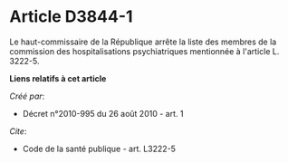 # Article D3844-1

Le haut-commissaire de la République arrête la liste des membres de la commission des hospitalisations psychiatriques
mentionnée à l'article L. 3222-5.

**Liens relatifs à cet article**

_Créé par_:

  - Décret n°2010-995 du 26 août 2010 - art. 1

_Cite_:

  - Code de la santé publique - art. L3222-5
